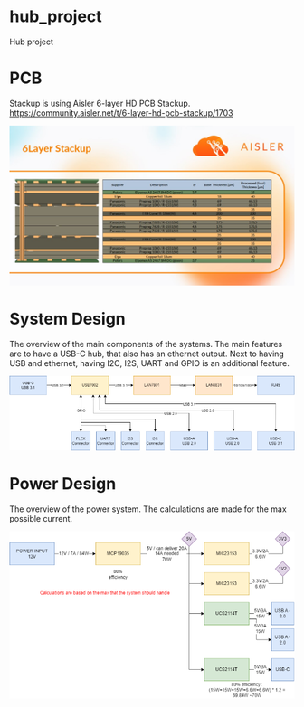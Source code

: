 # hub_project
Hub project 

# PCB
Stackup is using Aisler 6-layer HD PCB Stackup. 
https://community.aisler.net/t/6-layer-hd-pcb-stackup/1703

![Stackup](/Docs/PCB/stackup.jpeg)

# System Design
The overview of the main components of the systems. The main features are to have a USB-C hub, that also has an ethernet output.
Next to having USB and ethernet, having I2C, I2S, UART and GPIO is an additional feature. 

![System Design Overview](/Docs/System%20Design/system-overview.drawio.png)

# Power Design
The overview of the power system. The calculations are made for the max possible current.

![Power Design](/Docs/System%20Design/power-overview.drawio.png)